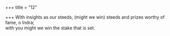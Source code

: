 +++
title = "12"

+++
With insights as our steeds, (might we win) steeds and prizes worthy of  fame, o Indra;  
with you might we win the stake that is set.  
